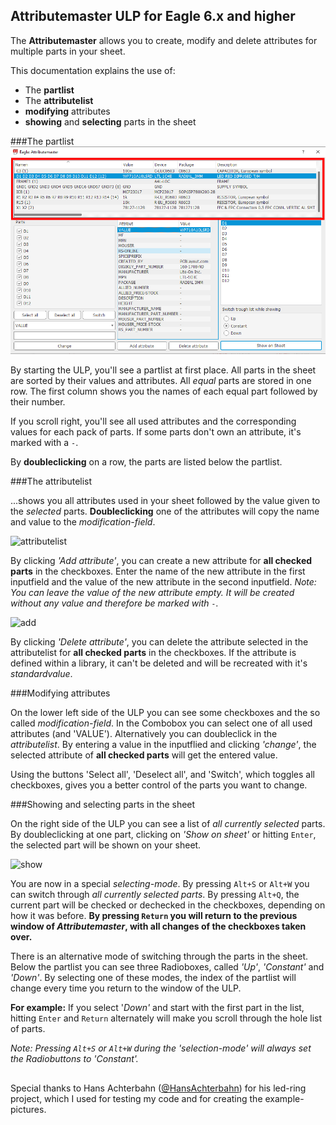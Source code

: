 ## Attributemaster ULP for Eagle 6.x and higher

The **Attributemaster** allows you to create, modify and delete attributes for multiple parts in your sheet.

This documentation explains the use of:

- The **partlist**
- The **attributelist**
- **modifying** attributes
- **showing** and **selecting** parts in the sheet



###The partlist
![partlist](doku/Attributemaster_partlist.jpg)

By starting the ULP, you'll see a partlist at first place. 
All parts in the sheet are sorted by their values and attributes. All *equal* parts are stored in one row. The first column shows you the names of each equal part followed by their number.

If you scroll right, you'll see all used attributes and the corresponding values for each pack of parts. If some parts don't own an attribute, it's marked with a ` - `.

By **doubleclicking** on a row, the parts are listed below the partlist.

###The attributelist

...shows you all attributes used in your sheet followed by the value given to the *selected* parts. **Doubleclicking** one of the attributes will copy the name and value to the *modification-field*.

![attributelist](Attributemaster_attributelist.jpg) 

By clicking *'Add attribute'*, you can create a new attribute for **all checked parts** in the checkboxes. Enter the name of the new attribute in the first inputfield and the value of the new attribute in the second inputfield. *Note: You can leave the value of the new attribute empty. It will be created without any value and therefore be marked with `-`.*

![add](at_add.jpg)

By clicking *'Delete attribute'*, you can delete the attribute selected in the attributelist for **all checked parts** in the checkboxes. 
If the attribute is defined within a library, it can't be deleted and will be recreated with it's *standardvalue*.

###Modifying attributes

On the lower left side of the ULP you can see some checkboxes and the so called *modification-field*. In the Combobox you can select one of all used attributes (and 'VALUE'). Alternatively you can doubleclick in the *attributelist*. By entering a value in the inputflied and clicking *'change'*, the selected attribute of **all checked parts** will get the entered value.

Using the buttons 'Select all', 'Deselect all', and 'Switch', which toggles all checkboxes, gives you a better control of the parts you want to change.

###Showing and selecting parts in the sheet

On the right side of the ULP you can see a list of *all currently selected* parts. By doubleclicking at one part, clicking on *'Show on sheet'* or hitting `Enter`, the selected part will be shown on your sheet. 

![show](at_show.jpg)

You are now in a special *selecting-mode*. By pressing `Alt+S` or `Alt+W` you can switch through *all currently selected parts*. By pressing `Alt+Q`, the current part will be checked or dechecked in the checkboxes, depending on how it was before. **By pressing `Return` you will return to the previous window of *Attributemaster*, with all changes of the checkboxes taken over.**

There is an alternative mode of switching through the parts in the sheet. Below the partlist you can see three Radioboxes, called *'Up'*, *'Constant'* and *'Down'*. By selecting one of these modes, the index of the partlist will change every time you return to the window of the ULP. 

**For example:** If you select '*Down'* and start with the first part in the list, hitting `Enter` and `Return` alternately will make you scroll through the hole list of parts.

*Note: Pressing `Alt+S` or `Alt+W` during the 'selection-mode' will always set the Radiobuttons to 'Constant'.*


##
Special thanks to Hans Achterbahn ([@HansAchterbahn](https://github.com/HansAchterbahn)) for his led-ring project, which I used for testing my code and for creating the example-pictures.
